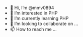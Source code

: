 - 👋 Hi, I’m @mmv0894
- 👀 I’m interested in PHP
- 🌱 I’m currently learning PHP
- 💞️ I’m looking to collaborate on ...
- 📫 How to reach me ...

<!---
mmv0894/mmv0894 is a ✨ special ✨ repository because its `README.md` (this file) appears on your GitHub profile.
You can click the Preview link to take a look at your changes.
--->
